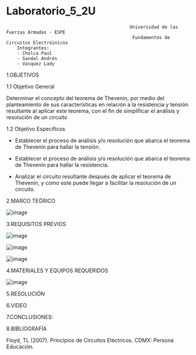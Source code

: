 # Laboratorio_5_2U

                                                  Universidad de las Fuerzas Armadas - ESPE
                                                   Fundamentos de Circuitos Electróinicos
        Integrantes:
        - Cholca Paul
        - Sandal Andrés
        - Vasquez Lady
 
1.OBJETIVOS

1.1 Objetivo General

Determinar el concepto del teorema de Thevenin, por medio del planteamiento de sus características en relación a la resistencia y tensión resultante al aplicar este teorema, con el fin de simplificar el análisis y resolución de un circuito


1.2 Objetivo  Especificos

- Establecer el proceso de análisis y/o resolución que abarca el teorema de Thevenin para hallar la tensión.

- Establecer el proceso de análisis y/o resolución que abarca el teorema de Thevenin para hallar la resistencia.

- Analizar el circuito resultante después de aplicar el teorema de Thevenin, y como este puede llegar a facilitar la resolución de un circuito.

2.MARCO TEÓRICO

![image](https://user-images.githubusercontent.com/105687213/177677385-88625e4f-ea07-43b1-b410-ee8f07080cf7.png)

3.REQUISITOS PREVIOS

![image](https://user-images.githubusercontent.com/105687375/177696818-4728f749-47a0-460f-a40d-db415eb42854.png)

![image](https://user-images.githubusercontent.com/105687375/177696876-aa87a40b-00f2-47b7-b6c2-952bb05d6cf9.png)

![image](https://user-images.githubusercontent.com/105687375/177696911-fea2d4c6-5051-4530-ad8c-8c8b060fbdc4.png)



4.MATERIALES Y EQUIPOS REQUERIDOS

![image](https://user-images.githubusercontent.com/105687213/177677519-8239d745-b2f8-425d-82f5-569636ba5072.png)

5.RESOLUCIÓN

6.VIDEO




7.CONCLUSIONES:



8.BIBLIOGRAFÍA

Floyd, TL (2007). Principios de Circuitos Eléctricos. CDMX: Persona Educación.
